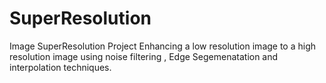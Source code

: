 # SuperResolution
Image SuperResolution Project Enhancing a low resolution image to a high resolution image using noise filtering , Edge Segemenatation and interpolation techniques.
